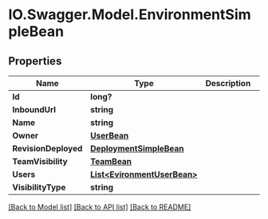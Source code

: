 # IO.Swagger.Model.EnvironmentSimpleBean
## Properties

Name | Type | Description | Notes
------------ | ------------- | ------------- | -------------
**Id** | **long?** |  | [optional] 
**InboundUrl** | **string** |  | [optional] 
**Name** | **string** |  | [optional] 
**Owner** | [**UserBean**](UserBean.md) |  | [optional] 
**RevisionDeployed** | [**DeploymentSimpleBean**](DeploymentSimpleBean.md) |  | [optional] 
**TeamVisibility** | [**TeamBean**](TeamBean.md) |  | [optional] 
**Users** | [**List&lt;EvironmentUserBean&gt;**](EvironmentUserBean.md) |  | [optional] 
**VisibilityType** | **string** |  | [optional] 

[[Back to Model list]](../README.md#documentation-for-models) [[Back to API list]](../README.md#documentation-for-api-endpoints) [[Back to README]](../README.md)

